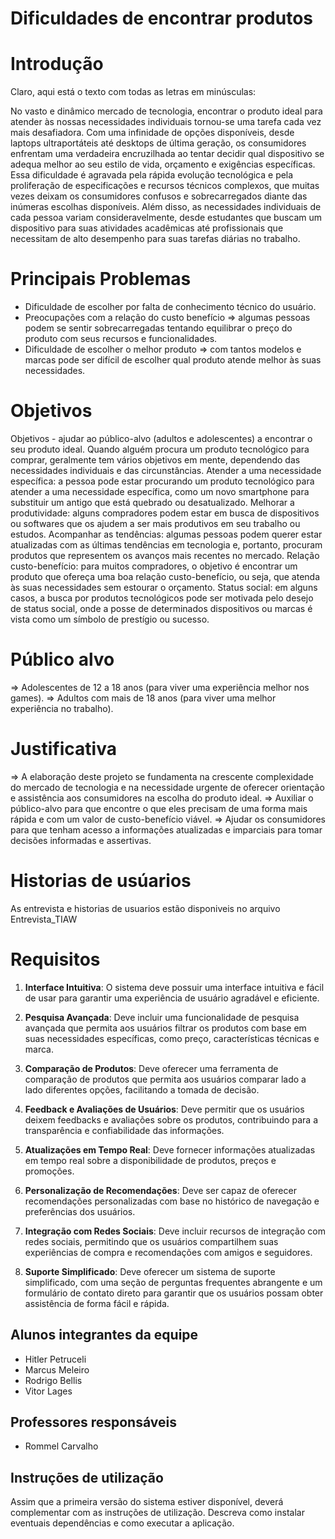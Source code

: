 # Dificuldades de encontrar produtos

# Introdução

Claro, aqui está o texto com todas as letras em minúsculas:

No vasto e dinâmico mercado de tecnologia, encontrar o produto ideal para atender às nossas necessidades individuais tornou-se uma tarefa cada vez mais desafiadora. Com uma infinidade de opções disponíveis, desde laptops ultraportáteis até desktops de última geração, os consumidores enfrentam uma verdadeira encruzilhada ao tentar decidir qual dispositivo se adequa melhor ao seu estilo de vida, orçamento e exigências específicas. Essa dificuldade é agravada pela rápida evolução tecnológica e pela proliferação de especificações e recursos técnicos complexos, que muitas vezes deixam os consumidores confusos e sobrecarregados diante das inúmeras escolhas disponíveis. Além disso, as necessidades individuais de cada pessoa variam consideravelmente, desde estudantes que buscam um dispositivo para suas atividades acadêmicas até profissionais que necessitam de alto desempenho para suas tarefas diárias no trabalho.

# Principais Problemas

- Dificuldade de escolher por falta de conhecimento técnico do usuário.
- Preocupações com a relação do custo benefício => algumas pessoas podem se sentir sobrecarregadas tentando equilibrar o preço do produto com seus recursos e funcionalidades.
- Dificuldade de escolher o melhor produto => com tantos modelos e marcas pode ser difícil de escolher qual produto atende melhor às suas necessidades.

# Objetivos

Objetivos - ajudar ao público-alvo (adultos e adolescentes) a encontrar o seu produto ideal. Quando alguém procura um produto tecnológico para comprar, geralmente tem vários objetivos em mente, dependendo das necessidades individuais e das circunstâncias. Atender a uma necessidade específica: a pessoa pode estar procurando um produto tecnológico para atender a uma necessidade específica, como um novo smartphone para substituir um antigo que está quebrado ou desatualizado. Melhorar a produtividade: alguns compradores podem estar em busca de dispositivos ou softwares que os ajudem a ser mais produtivos em seu trabalho ou estudos.
Acompanhar as tendências: algumas pessoas podem querer estar atualizadas com as últimas tendências em tecnologia e, portanto, procuram produtos que representem os avanços mais recentes no mercado.
Relação custo-benefício: para muitos compradores, o objetivo é encontrar um produto que ofereça uma boa relação custo-benefício, ou seja, que atenda às suas necessidades sem estourar o orçamento.
Status social: em alguns casos, a busca por produtos tecnológicos pode ser motivada pelo desejo de status social, onde a posse de determinados dispositivos ou marcas é vista como um símbolo de prestígio ou sucesso.

# Público alvo

=> Adolescentes de 12 a 18 anos (para viver uma experiência melhor nos games).
=> Adultos com mais de 18 anos (para viver uma melhor experiência no trabalho).

# Justificativa

=> A elaboração deste projeto se fundamenta na crescente complexidade do mercado de tecnologia e na necessidade urgente de oferecer orientação e assistência aos consumidores na escolha do produto ideal.
=> Auxiliar o público-alvo para que encontre o que eles precisam de uma forma mais rápida e com um valor de custo-benefício viável.
=> Ajudar os consumidores para que tenham acesso a informações atualizadas e imparciais para tomar decisões informadas e assertivas.

# Historias de usúarios

 As entrevista e historias de usuarios estão disponiveis no arquivo Entrevista_TIAW

 # Requisitos


1. **Interface Intuitiva**: O sistema deve possuir uma interface intuitiva e fácil de usar para garantir uma experiência de usuário agradável e eficiente.

2. **Pesquisa Avançada**: Deve incluir uma funcionalidade de pesquisa avançada que permita aos usuários filtrar os produtos com base em suas necessidades específicas, como preço, características técnicas e marca.

3. **Comparação de Produtos**: Deve oferecer uma ferramenta de comparação de produtos que permita aos usuários comparar lado a lado diferentes opções, facilitando a tomada de decisão.

4. **Feedback e Avaliações de Usuários**: Deve permitir que os usuários deixem feedbacks e avaliações sobre os produtos, contribuindo para a transparência e confiabilidade das informações.

5. **Atualizações em Tempo Real**: Deve fornecer informações atualizadas em tempo real sobre a disponibilidade de produtos, preços e promoções.

6. **Personalização de Recomendações**: Deve ser capaz de oferecer recomendações personalizadas com base no histórico de navegação e preferências dos usuários.

7. **Integração com Redes Sociais**: Deve incluir recursos de integração com redes sociais, permitindo que os usuários compartilhem suas experiências de compra e recomendações com amigos e seguidores.

8. **Suporte Simplificado**: Deve oferecer um sistema de suporte simplificado, com uma seção de perguntas frequentes abrangente e um formulário de contato direto para garantir que os usuários possam obter assistência de forma fácil e rápida.














































  






## Alunos integrantes da equipe

* Hitler Petruceli
* Marcus Meleiro
* Rodrigo Bellis
* Vitor Lages

## Professores responsáveis

* Rommel Carvalho


## Instruções de utilização

Assim que a primeira versão do sistema estiver disponível, deverá complementar com as instruções de utilização. Descreva como instalar eventuais dependências e como executar a aplicação.
